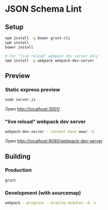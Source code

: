 # JSON Schema Lint

## Setup
```sh
npm install -g bower grunt-cli
npm install
bower install

# For "live reload" webpack dev server only
npm install -g webpack webpack-dev-server
```

## Preview

### Static express preview
```sh
node server.js
```

Open [http://localhost:3001/](http://localhost:3001/).

### "live reload" webpack dev server

```sh
webpack-dev-server --content-base www/ -d
```
Open [http://localhost:8080/webpack-dev-server](http://localhost:8080/webpack-dev-server).

## Building

### Production

```sh
grunt
```

### Development (with sourcemap)
```sh
webpack --progress --display-modules -d -v
```
